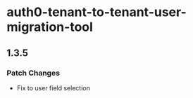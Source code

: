 # auth0-tenant-to-tenant-user-migration-tool

## 1.3.5

### Patch Changes

- Fix to user field selection
